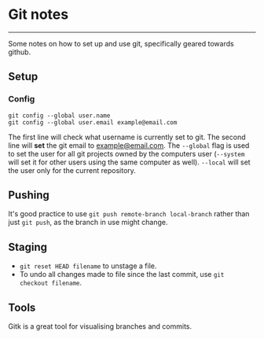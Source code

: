 # Git notes
----------
Some notes on how to set up and use git, specifically geared towards github.

## Setup
### Config
```git
git config --global user.name
git config --global user.email example@email.com
```
The first line will check what username is currently set to git. The second line will **set** the git email to example@email.com. The `--global` flag is used to set the user for all git projects owned by the computers user (`--system` will set it for other users using the same computer as well). `--local` will set the user only for the current repository.

## Pushing
It's good practice to use `git push remote-branch local-branch` rather than just `git push`, as the branch in use might change.

## Staging
 * `git reset HEAD filename` to unstage a file.
 * To undo all changes made to file since the last commit, use `git checkout filename`.

## Tools
Gitk is a great tool for visualising branches and commits.

